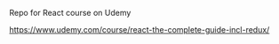 Repo for React course on Udemy 

https://www.udemy.com/course/react-the-complete-guide-incl-redux/

